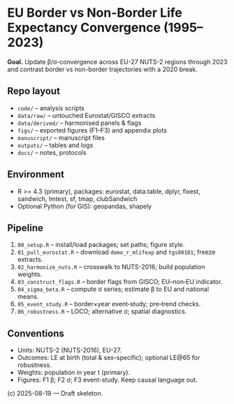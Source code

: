 # EU Border vs Non-Border Life Expectancy Convergence (1995–2023)

**Goal.** Update β/σ-convergence across EU-27 NUTS-2 regions through 2023 and contrast border vs non-border trajectories with a 2020 break.

## Repo layout
- `code/` – analysis scripts
- `data/raw/` – untouched Eurostat/GISCO extracts
- `data/derived/` – harmonised panels & flags
- `figs/` – exported figures (F1–F3) and appendix plots
- `manuscript/` – manuscript files
- `outputs/` – tables and logs
- `docs/` – notes, protocols

## Environment
- R >= 4.3 (primary), packages: eurostat, data.table, dplyr, fixest, sandwich, lmtest, sf, tmap, clubSandwich
- Optional Python (for GIS): geopandas, shapely

## Pipeline
1. `00_setup.R` – install/load packages; set paths; figure style.
2. `01_pull_eurostat.R` – download `demo_r_mlifexp` and `tgs00101`; freeze extracts.
3. `02_harmonize_nuts.R` – crosswalk to NUTS-2016; build population weights.
4. `03_construct_flags.R` – border flags from GISCO; EU–non‑EU indicator.
5. `04_sigma_beta.R` – compute σ series; estimate β to EU and national means.
6. `05_event_study.R` – border×year event‑study; pre‑trend checks.
7. `06_robustness.R` – LOCO; alternative σ; spatial diagnostics.

## Conventions
- Units: NUTS-2 (NUTS-2016), EU-27.
- Outcomes: LE at birth (total & sex-specific); optional LE@65 for robustness.
- Weights: population in year t (primary).
- Figures: F1 β; F2 σ; F3 event-study. Keep causal language out.

(c) 2025-08-19 — Draft skeleton.
